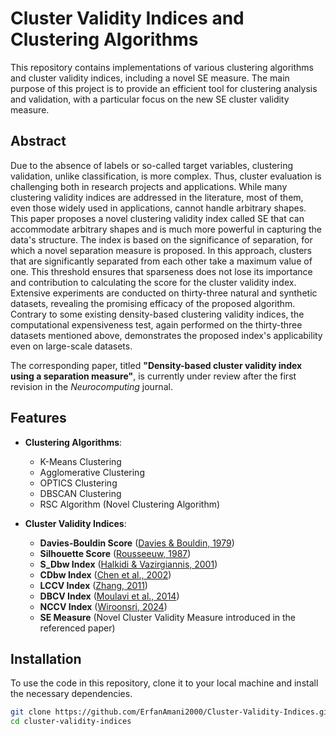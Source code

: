 # Cluster Validity Indices and Clustering Algorithms

This repository contains implementations of various clustering algorithms and cluster validity indices, including a novel SE measure. The main purpose of this project is to provide an efficient tool for clustering analysis and validation, with a particular focus on the new SE cluster validity measure.

## Abstract
Due to the absence of labels or so-called target variables, clustering validation, unlike classification, is more complex. Thus, cluster evaluation is challenging both in research projects and applications. While many clustering validity indices are addressed in the literature, most of them, even those widely used in applications, cannot handle arbitrary shapes. This paper proposes a novel clustering validity index called SE that can accommodate arbitrary shapes and is much more powerful in capturing the data's structure. The index is based on the significance of separation, for which a novel separation measure is proposed. In this approach, clusters that are significantly separated from each other take a maximum value of one. This threshold ensures that sparseness does not lose its importance and contribution to calculating the score for the cluster validity index. Extensive experiments are conducted on thirty-three natural and synthetic datasets, revealing the promising efficacy of the proposed algorithm. Contrary to some existing density-based clustering validity indices, the computational expensiveness test, again performed on the thirty-three datasets mentioned above, demonstrates the proposed index's applicability even on large-scale datasets.

The corresponding paper, titled **"Density-based cluster validity index using a separation measure"**, is currently under review after the first revision in the *Neurocomputing* journal.

## Features

- **Clustering Algorithms**:
  - K-Means Clustering
  - Agglomerative Clustering
  - OPTICS Clustering
  - DBSCAN Clustering
  - RSC Algorithm (Novel Clustering Algorithm)

- **Cluster Validity Indices**:
  - **Davies-Bouldin Score** ([Davies & Bouldin, 1979](https://doi.org/10.1109/TPAMI.1979.4766909))
  - **Silhouette Score** ([Rousseeuw, 1987](https://doi.org/10.1016/0377-0427(87)90125-7))
  - **S_Dbw Index** ([Halkidi & Vazirgiannis, 2001](https://doi.org/10.1007/3-540-47745-1_36))
  - **CDbw Index** ([Chen et al., 2002](https://doi.org/10.1109/ICPR.2002.1047902))
  - **LCCV Index** ([Zhang, 2011](https://doi.org/10.1016/j.patcog.2011.06.002))
  - **DBCV Index** ([Moulavi et al., 2014](https://doi.org/10.1007/978-3-319-06605-9_1))
  - **NCCV Index** ([Wiroonsri, 2024](https://doi.org/10.1016/j.patcog.2023.109910))
  - **SE Measure** (Novel Cluster Validity Measure introduced in the referenced paper)

## Installation

To use the code in this repository, clone it to your local machine and install the necessary dependencies.

```sh
git clone https://github.com/ErfanAmani2000/Cluster-Validity-Indices.git
cd cluster-validity-indices
